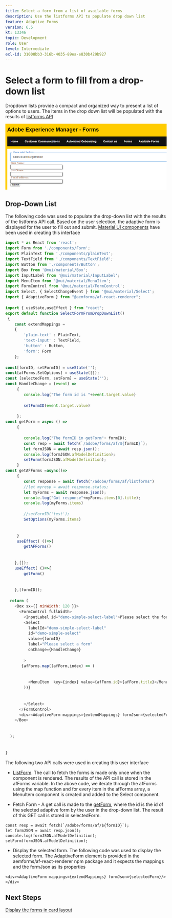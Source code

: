 ```yaml
---
title: Select a form from a list of available forms
description: Use the listforms API to populate drop down list
feature: Adaptive Forms
version: 6.5
kt: 13346
topic: Development
role: User
level: Intermediate
exl-id: 31008bb3-316b-4035-89ea-e830b429b927
---
```

# Select a form to fill from a drop-down list

Dropdown lists provide a compact and organized way to present a list of options to users. The items in the drop down list will be populated with the results of [listforms API](https://opensource.adobe.com/aem-forms-af-runtime/api/#tag/List-Forms/operation/listForms)

![card-view](./assets/forms-drop-down.png)

## Drop-Down List

The following code was used to populate the drop-down list with the results of the listforms API call. Based on the user selection, the adaptive form is displayed for the user to fill out and submit. [Material UI components](https://mui.com/) have been used in creating this interface

``` javascript
import * as React from 'react';
import Form from './components/Form';
import PlainText from './components/plainText';
import TextField from './components/TextField';
import Button from './components/Button';
import Box from '@mui/material/Box';
import InputLabel from '@mui/material/InputLabel';
import MenuItem from '@mui/material/MenuItem';
import FormControl from '@mui/material/FormControl';
import Select, { SelectChangeEvent } from '@mui/material/Select';
import { AdaptiveForm } from "@aemforms/af-react-renderer";

import { useState,useEffect } from "react";
export default function SelectFormFromDropDownList()
 {
    const extendMappings =
    {
        'plain-text' : PlainText,
        'text-input' : TextField,
        'button' : Button,
        'form': Form
    };

const[formID, setFormID] = useState('');
const[afForms,SetOptions] = useState([]);
const [selectedForm, setForm] = useState('');
const HandleChange = (event) =>
     {
        console.log("The form id is "+event.target.value) 
    
        setFormID(event.target.value)
        
     };
const getForm = async () =>
     {
        
        console.log("The formID in getForm"+ formID);
        const resp = await fetch(`/adobe/forms/af/${formID}`);
        let formJSON = await resp.json();
        console.log(formJSON.afModelDefinition);
        setForm(formJSON.afModelDefinition);
     }
const getAFForms =async()=>
     {
        const response = await fetch("/adobe/forms/af/listforms")
        //let myresp = await response.status;
        let myForms = await response.json();
        console.log("Got response"+myForms.items[0].title);
        console.log(myForms.items)
        
        //setFormID('test');
        SetOptions(myForms.items)

        
     }
     useEffect( ()=>{
        getAFForms()
        

    },[]);
    useEffect( ()=>{
        getForm()
        

    },[formID]);

  return (
    <Box sx={{ minWidth: 120 }}>
      <FormControl fullWidth>
        <InputLabel id="demo-simple-select-label">Please select the form</InputLabel>
        <Select
          labelId="demo-simple-select-label"
          id="demo-simple-select"
          value={formID}
          label="Please select a form"
          onChange={HandleChange}
          
        >
       {afForms.map((afForm,index) => (
    
        
          <MenuItem  key={index} value={afForm.id}>{afForm.title}</MenuItem>
        ))}
        
       
        </Select>
      </FormControl>
      <div><AdaptiveForm mappings={extendMappings} formJson={selectedForm}/></div>
    </Box>
    

  );
  

}
```

The following two API calls were used in creating this user interface

* [ListForm](https://opensource.adobe.com/aem-forms-af-runtime/api/#tag/List-Forms/operation/listForms). The call to fetch  the forms is made only once when the component is rendered. The results of the API call is stored in the afForms variable.
 In the above code, we iterate through the afForms using the map function and for every item in the afForms array, a MenuItem component is created and added to the Select component.

* Fetch Form - A get call is made to the [getForm](https://opensource.adobe.com/aem-forms-af-runtime/api/#tag/Get-Form-Definition), where the id is the id of the selected adaptive form by the user in the drop-down list. The result of this GET call is stored in selectedForm.

```
const resp = await fetch(`/adobe/forms/af/${formID}`);
let formJSON = await resp.json();
console.log(formJSON.afModelDefinition);
setForm(formJSON.afModelDefinition);
```

* Display the selected form. The following code was used to display the selected form. The AdaptiveForm element is provided in the aemforms/af-react-renderer npm package and it expects the mappings and the formJson as its properties

```
<div><AdaptiveForm mappings={extendMappings} formJson={selectedForm}/></div>
```

## Next Steps

[Display the forms in card layout](./display-forms-card-view.md)
